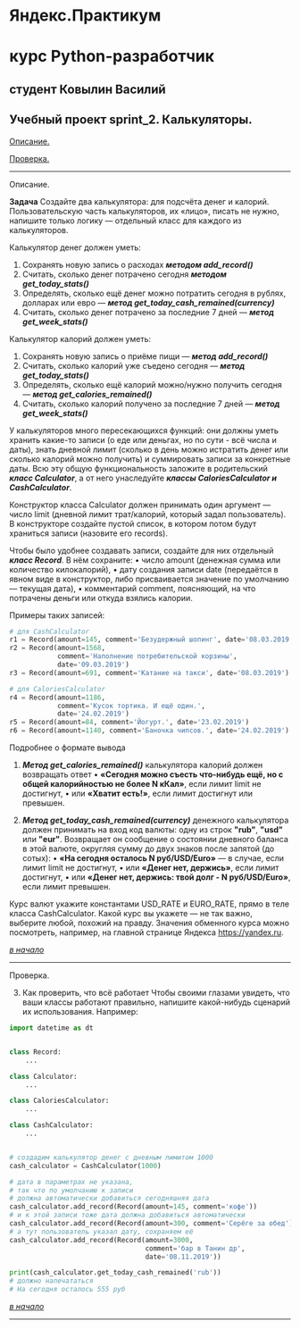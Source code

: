 # Яндекс.Практикум

# курс Python-разработчик

## студент  Ковылин Василий

## Учебный проект sprint_2.   Калькуляторы. 

<a name="Начало"></a>
 
 [Описание.](#Описание)
 
 [Проверка.](#Проверка)

 ***

 <a name="Описание"></a>Описание.

 **Задача**
Создайте два калькулятора: для подсчёта денег и калорий. Пользовательскую часть калькуляторов, их «лицо», писать не нужно, напишите только логику — отдельный класс для каждого из калькуляторов.

Калькулятор денег должен уметь:
1.	Сохранять новую запись о расходах ***методом add_record()***
2.	Считать, сколько денег потрачено сегодня ***методом get_today_stats()***
3.	Определять, сколько ещё денег можно потратить сегодня в рублях, долларах или евро — ***метод get_today_cash_remained(currency)***
4.	Считать, сколько денег потрачено за последние 7 дней — ***метод get_week_stats()***

Калькулятор калорий должен уметь:
1.	Сохранять новую запись о приёме пищи — ***метод add_record()***
2.	Считать, сколько калорий уже съедено сегодня — ***метод get_today_stats()***
3.	Определять, сколько ещё калорий можно/нужно получить сегодня — ***метод get_calories_remained()***
4.	Считать, сколько калорий получено за последние 7 дней — ***метод get_week_stats()***

У калькуляторов много пересекающихся функций: они должны уметь хранить какие-то записи (о еде или деньгах, но по сути - всё числа и даты), знать дневной лимит (сколько в день можно истратить денег или сколько калорий можно получить) и суммировать записи за конкретные даты. Всю эту общую функциональность заложите в родительский ***класс Calculator***, а от него унаследуйте ***классы CaloriesCalculator и CashCalculator***.

Конструктор класса Calculator должен принимать один аргумент — число limit (дневной лимит трат/калорий, который задал пользователь). В конструкторе создайте пустой список, в котором потом будут храниться записи (назовите его records).

Чтобы было удобнее создавать записи, создайте для них отдельный ***класс Record***. В нём сохраните:
•	число amount (денежная сумма или количество килокалорий),
•	дату создания записи date (передаётся в явном виде в конструктор, либо присваивается значение по умолчанию — текущая дата),
•	комментарий comment, поясняющий, на что потрачены деньги или откуда взялись калории.

Примеры таких записей:

```Python
# для CashCalculator 
r1 = Record(amount=145, comment='Безудержный шопинг', date='08.03.2019')
r2 = Record(amount=1568,
            comment='Наполнение потребительской корзины',
            date='09.03.2019')
r3 = Record(amount=691, comment='Катание на такси', date='08.03.2019')

# для CaloriesCalculator
r4 = Record(amount=1186,
            comment='Кусок тортика. И ещё один.',
            date='24.02.2019')
r5 = Record(amount=84, comment='Йогурт.', date='23.02.2019')
r6 = Record(amount=1140, comment='Баночка чипсов.', date='24.02.2019')
```


Подробнее о формате вывода
1. ***Метод get_calories_remained()*** калькулятора калорий должен возвращать ответ
•	**«Сегодня можно съесть что-нибудь ещё, но с общей калорийностью не более N кКал»**, если лимит limit не достигнут,
•	или **«Хватит есть!»**, если лимит достигнут или превышен.

2. ***Метод get_today_cash_remained(currency)*** денежного калькулятора должен принимать на вход код валюты: одну из строк **"rub"**, **"usd"** или **"eur"**.
Возвращает он сообщение о состоянии дневного баланса в этой валюте, округляя сумму до двух знаков после запятой (до сотых):
•	**«На сегодня осталось N руб/USD/Euro»** — в случае, если лимит limit не достигнут,
•	или **«Денег нет, держись»**, если лимит достигнут,
•	или **«Денег нет, держись: твой долг - N руб/USD/Euro»**, если лимит превышен.

Курс валют укажите константами USD_RATE и EURO_RATE, прямо в теле класса CashCalculator. Какой курс вы укажете — не так важно, выберите любой, похожий на правду. Значения обменного курса можно посмотреть, например, на главной странице Яндекса https://yandex.ru.


[*в начало*](#Начало)


***

 <a name="Проверка"></a>Проверка.

3.	Как проверить, что всё работает
Чтобы своими глазами увидеть, что ваши классы работают правильно, напишите какой-нибудь сценарий их использования.
Например:

```Python
import datetime as dt


class Record:
    ...

class Calculator:
    ...

class CaloriesCalculator:
    ...

class CashCalculator:
    ...


# создадим калькулятор денег с дневным лимитом 1000
cash_calculator = CashCalculator(1000)

# дата в параметрах не указана,
# так что по умолчанию к записи
# должна автоматически добавиться сегодняшняя дата
cash_calculator.add_record(Record(amount=145, comment='кофе'))
# и к этой записи тоже дата должна добавиться автоматически
cash_calculator.add_record(Record(amount=300, comment='Серёге за обед'))
# а тут пользователь указал дату, сохраняем её
cash_calculator.add_record(Record(amount=3000,
                                  comment='бар в Танин др',
                                  date='08.11.2019'))

print(cash_calculator.get_today_cash_remained('rub'))
# должно напечататься
# На сегодня осталось 555 руб 
```

[*в начало*](#Начало)
***
